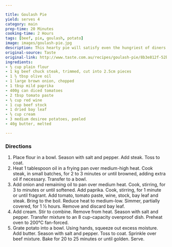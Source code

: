 ```yaml
---

title: Goulash Pie
yield: serves 4
category: main
prep-time: 20 Minutes
cooking-time: 2 Hours
tags: [beef, pie, goulash, potato]
image: images/goulash-pie.jpg
description: This hearty pie will satisfy even the hungriest of diners.
original-source: Taste
original-link: http://www.taste.com.au/recipes/goulash-pie/8b3e812f-52b5-4f7d-a7bd-716be438c3ab
ingredients:
- ½ cup plain flour
- 1 kg beef chuck steak, trimmed, cut into 2.5cm pieces
- 1 ½ tbsp olive oil
- 1 large brown onion, chopped
- 1 tbsp mild paprika
- 400g can diced tomatoes
- 2 tbsp tomato paste
- ½ cup red wine
- 1 cup beef stock
- 1 dried bay leaf
- ½ cup cream
- 3 medium desiree potatoes, peeled
- 40g butter, melted

---
```


### Directions

1. Place flour in a bowl. Season with salt and pepper. Add steak. Toss to coat.
2. Heat 1 tablespoon oil in a frying pan over medium-high heat. Cook steak, in small batches, for 2 to 3 minutes or until browned, adding extra oil if necessary. Transfer to a bowl.
3. Add onion and remaining oil to pan over medium heat. Cook, stirring, for 3 to minutes or until softened. Add paprika. Cook, stirring, for 1 minute or until fragrant. Add tomato, tomato paste, wine, stock, bay leaf and steak. Bring to the boil. Reduce heat to medium-low. Simmer, partially covered, for 1 ½ hours. Remove and discard bay leaf.
4. Add cream. Stir to combine. Remove from heat. Season with salt and pepper. Transfer mixture to an 8 cup-capacity ovenproof dish. Preheat oven to 200°C fan-forced.
5. Grate potato into a bowl. Using hands, squeeze out excess moisture. Add butter. Season with salt and pepper. Toss to coat. Sprinkle over beef mixture. Bake for 20 to 25 minutes or until golden. Serve.
